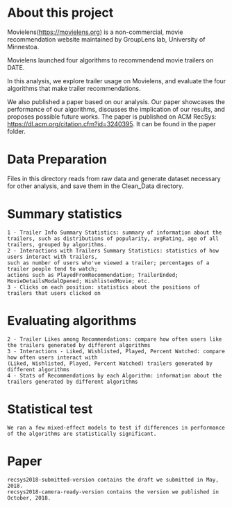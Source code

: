 # About this project
Movielens(https://movielens.org) is a non-commercial, movie recommendation website maintained 
by GroupLens lab, University of Minnestoa.

Movielens launched four algorithms to recommendend movie trailers on DATE.

In this analysis, we explore trailer usage on Movielens, and evaluate the four algorithms that 
make trailer recommendations. 

We also published a paper based on our analysis. Our paper showcases the performance of our algorithms, 
discusses the implication of our results, and proposes possible future works. 
The paper is published on ACM RecSys: https://dl.acm.org/citation.cfm?id=3240395. It can be found in the paper folder. 

# Data Preparation
Files in this directory reads from raw data and generate dataset necessary for other analysis, and save them in the Clean_Data directory. 

# Summary statistics
    1 - Trailer Info Summary Statistics: summary of information about the trailers, such as distributions of popularity, avgRating, age of all trailers, grouped by algorithms.
    2 - Interactions with Trailers Summary Statistics: statistics of how users interact with trailers, 
    such as number of users who've viewed a trailer; percentages of a trailer people tend to watch; 
    actions such as PlayedFromRecommendation; TrailerEnded; MovieDetailsModalOpened; WishlistedMovie; etc.
    3 - Clicks on each position: statistics about the positions of trailers that users clicked on
    
# Evaluating algorithms
    2 - Trailer Likes among Recommendations: compare how often users like the trailers generated by different algorithms
    3 - Interactions - Liked, Wishlisted, Played, Percent Watched: compare how often users interact with 
    (Liked, Wishlisted, Played, Percent Watched) trailers generated by different algorithms
    4 - Stats of Recommendations by each Algorithm: information about the trailers generated by different algorithms
    
# Statistical test
    We ran a few mixed-effect models to test if differences in performance of the algorithms are statistically significant. 

# Paper
    recsys2018-submitted-version contains the draft we submitted in May, 2018.
    recsys2018-camera-ready-version contains the version we published in October, 2018.
    
